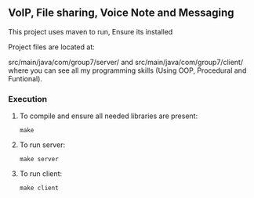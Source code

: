 ## VoIP, File sharing, Voice Note and Messaging

This project uses maven to run, Ensure its installed

Project files are located at:

src/main/java/com/group7/server/ and src/main/java/com/group7/client/ where you can see all my programming skills (Using OOP, Procedural and Funtional).

### Execution

1. To compile and ensure all needed libraries are present:

   `make`

1. To run server:

   `make server`

1. To run client:

   `make client`
